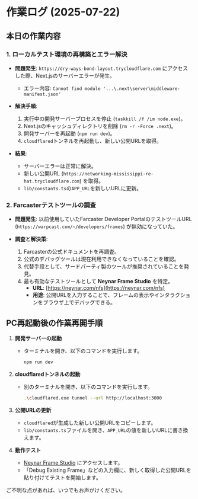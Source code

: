 # 作業ログ (2025-07-22)

## 本日の作業内容

### 1. ローカルテスト環境の再構築とエラー解決

- **問題発生**: `https://dry-ways-bond-layout.trycloudflare.com` にアクセスした際、Next.jsのサーバーエラーが発生。
  - エラー内容: `Cannot find module '...\.next\server\middleware-manifest.json'`

- **解決手順**:
  1. 実行中の開発サーバープロセスを停止 (`taskkill /f /im node.exe`)。
  2. Next.jsのキャッシュディレクトリを削除 (`rm -r -Force .next`)。
  3. 開発サーバーを再起動 (`npm run dev`)。
  4. `cloudflared`トンネルを再起動し、新しい公開URLを取得。

- **結果**:
  - サーバーエラーは正常に解決。
  - 新しい公開URL (`https://networking-mississippi-re-hat.trycloudflare.com`) を取得。
  - `lib/constants.ts`の`APP_URL`を新しいURLに更新。

### 2. Farcasterテストツールの調査

- **問題発生**: 以前使用していたFarcaster Developer PortalのテストツールURL (`https://warpcast.com/~/developers/frames`) が無効になっていた。

- **調査と解決策**:
  1. Farcasterの公式ドキュメントを再調査。
  2. 公式のデバッグツールは現在利用できなくなっていることを確認。
  3. 代替手段として、サードパーティ製のツールが推奨されていることを発見。
  4. 最も有効なテストツールとして **Neynar Frame Studio** を特定。
     - **URL**: [https://neynar.com/nfs](https://neynar.com/nfs)
     - **用途**: 公開URLを入力することで、フレームの表示やインタラクションをブラウザ上でデバッグできる。

## PC再起動後の作業再開手順

1. **開発サーバーの起動**
   - ターミナルを開き、以下のコマンドを実行します。
     ```bash
     npm run dev
     ```

2. **cloudflaredトンネルの起動**
   - 別のターミナルを開き、以下のコマンドを実行します。
     ```bash
     .\cloudflared.exe tunnel --url http://localhost:3000
     ```

3. **公開URLの更新**
   - `cloudflared`が生成した新しい公開URLをコピーします。
   - `lib/constants.ts`ファイルを開き、`APP_URL`の値を新しいURLに書き換えます。

4. **動作テスト**
   - [Neynar Frame Studio](https://neynar.com/nfs) にアクセスします。
   - 「Debug Existing Frame」などの入力欄に、新しく取得した公開URLを貼り付けてテストを開始します。

ご不明な点があれば、いつでもお声がけください。
